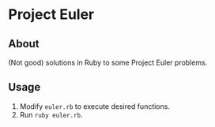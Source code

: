 # Project Euler

## About
(Not good) solutions in Ruby to some Project Euler problems.

## Usage
1. Modify `euler.rb` to execute desired functions.
2. Run `ruby euler.rb`.
